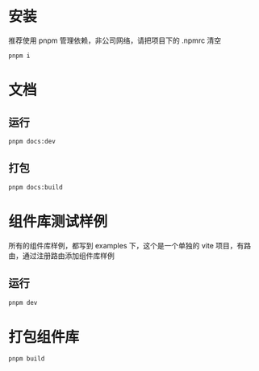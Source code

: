 # 安装

推荐使用 pnpm 管理依赖，非公司网络，请把项目下的 .npmrc 清空

```shell
pnpm i
```

# 文档

## 运行

```shell
pnpm docs:dev
```

## 打包

```shell
pnpm docs:build
```

# 组件库测试样例

所有的组件库样例，都写到 examples 下，这个是一个单独的 vite 项目，有路由，通过注册路由添加组件库样例

## 运行

```shell
pnpm dev
```

# 打包组件库

```shell
pnpm build
```
